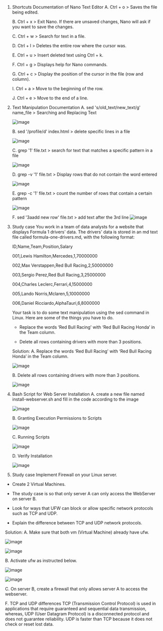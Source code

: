 1. Shortcuts Documentation of Nano Text Editor
   A. Ctrl + o > Saves the file being edited.
   
   B. Ctrl + x > Exit Nano. If there are unsaved changes, Nano will ask if you want to save the changes.
   
   C. Ctrl + w > Search for text in a file.
   
   D. Ctrl + l > Deletes the entire row where the cursor was.
   
   E. Ctrl + u > Insert deleted text using Ctrl + k.
   
   F. Ctrl + g > Displays help for Nano commands.
   
   G. Ctrl + c > Display the position of the cursor in the file (row and column).
   
   I. Ctrl + a > Move to the beginning of the row.
   
   J. Ctrl + e > Move to the end of a line.

2. Text Manipulation Documentation
   A. sed 's/old_text/new_text/g' name_file > Searching and Replacing Text

   ![image](https://github.com/user-attachments/assets/252dd4d8-be11-485d-9a93-57d4fdcfe69d)

   B. sed '/profile/d' index.html > delete specific lines in a file

   ![image](https://github.com/user-attachments/assets/af7751d9-3719-4b88-93ef-3d9f47efa20b)

   C. grep '1' file.txt > search for text that matches a specific pattern in a file

   ![image](https://github.com/user-attachments/assets/1447240c-11b8-4410-b611-d307f576e126)

   D. grep -v '1' file.txt > Display rows that do not contain the word entered

   ![image](https://github.com/user-attachments/assets/198bfc46-de80-430c-867f-85c92d08516e)

   E. grep -c '1' file.txt > count the number of rows that contain a certain pattern
   
   ![image](https://github.com/user-attachments/assets/dee46214-d462-4a57-a7de-7440af1f942d)

   F. sed '3aadd new row' file.txt > add text after the 3rd line
   ![image](https://github.com/user-attachments/assets/a35131fd-8727-4e1b-a913-40cb9e1e90f3)

3. Study case
   You work in a team of data analysts for a website that displays Formula 1 drivers' data. The drivers' data is stored in an md text file called formula-one-drivers.md, with the following format:
   
   ID,Name,Team,Position,Salary
   
   001,Lewis Hamilton,Mercedes,1,70000000
   
   002,Max Verstappen,Red Bull Racing,2,50000000
   
   003,Sergio Perez,Red Bull Racing,3,25000000
   
   004,Charles Leclerc,Ferrari,4,15000000
   
   005,Lando Norris,Mclaren,5,10000000
   
   006,Daniel Ricciardo,AlphaTauri,6,8000000
   
   Your task is to do some text manipulation using the sed command in Linux. Here are some of the things you have to do.
   
   - Replace the words ‘Red Bull Racing’ with ‘Red Bull Racing Honda’ in the Team column.
  
   - Delete all rows containing drivers with more than 3 positions.

   Solution:
   A. Replace the words ‘Red Bull Racing’ with ‘Red Bull Racing Honda’ in the Team column.
   
   ![image](https://github.com/user-attachments/assets/e38f26db-4fec-49e0-97a6-61b7e1397f8f)

   B. Delete all rows containing drivers with more than 3 positions.

   ![image](https://github.com/user-attachments/assets/2473591a-c5cc-40e9-966c-83e80ccb1bbf)

4. Bash Script for Web Server Installation
   A. create a new file named install-webserver.sh and fill in the code according to the image
   
   ![image](https://github.com/user-attachments/assets/2bb717fd-dfef-4a0d-95ac-1ede4dbba518)

   B. Granting Execution Permissions to Scripts

   ![image](https://github.com/user-attachments/assets/0834e25e-9270-4677-be65-28ccdf814a0e)

   C. Running Scripts
   
   ![image](https://github.com/user-attachments/assets/489baca2-dea8-4823-bb4b-2dada5a27b83)

   D. Verify Installation

   ![image](https://github.com/user-attachments/assets/9a89adae-1e4e-479d-8c07-ddf1e949b4c2)

5. Study case
Implement Firewall on your Linux server.

- Create 2 Virtual Machines.
      
- The study case is so that only server A can only access the WebServer on server B.

- Look for ways that UFW can block or allow specific network protocols such as TCP and UDP.

- Explain the difference between TCP and UDP network protocols.

Solution:
A. Make sure that both vm (Virtual Machine) already have ufw.

![image](https://github.com/user-attachments/assets/405a59d8-9220-4621-8258-cf4007b8380f)

![image](https://github.com/user-attachments/assets/4f053d24-1fba-4143-9608-925cd3671df0)

B. Activate ufw as instructed below.

![image](https://github.com/user-attachments/assets/a9c5a741-4df7-4b99-aa3e-f7ceeed1df08)

![image](https://github.com/user-attachments/assets/51cf53b2-5098-42e6-8c7e-dde686c503e9)

C. On server B, create a firewall that only allows server A to access the webserver.


F. TCP and UDP differences
TCP (Transmission Control Protocol) is used in applications that require guaranteed and sequential data transmission, whereas, UDP (User Datagram Protocol) is a disconnected protocol and does not guarantee reliability. UDP is faster than TCP because it does not check or reset lost data.
